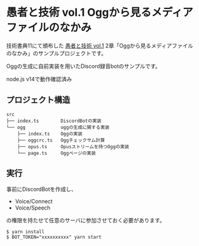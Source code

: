 # 愚者と技術 vol.1 Oggから見るメディアファイルのなかみ

技術書典11にて頒布した [愚者と技術 vol.1](https://techbookfest.org/product/4650928265232384) 2章「Oggから見るメディアファイルのなかみ」のサンプルプロジェクトです。

Oggの生成に自前実装を用いたDiscord録音botのサンプルです。

node.js v14で動作確認済み

## プロジェクト構造


```
src
├── index.ts        DiscordBotの実装
└── ogg             oggの生成に関する実装
    ├── index.ts    Oggの実装
    ├── oggcrc.ts   Oggチェックサム計算
    ├── opus.ts     Opusストリームを持つOggの実装
    └── page.ts     Oggページの実装
```

## 実行

事前にDiscordBotを作成し、

- Voice/Connect
- Voice/Speech

の権限を持たせて任意のサーバに参加させておく必要があります。

```
$ yarn install
$ BOT_TOKEN="xxxxxxxxxx" yarn start
```
